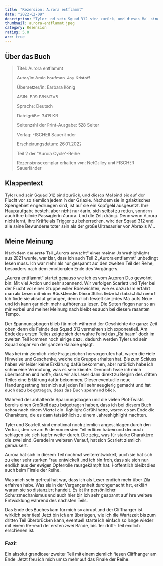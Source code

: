 ```yaml
---
title: "Rezension: Aurora entflammt"
date: "2022-02-09"
description: "Tyler und sein Squad 312 sind zurück, und dieses Mal sind sie auf der Flucht vor so ziemlich jedem in der Galaxie. Nachdem sie in galaktisches Sperrgebiet eingedrungen sind, ist auf sie ein Kopfgeld ausgesetzt. Außerdem muss Aurora lernen, ihre Kräfte als Trigger zu beherrschen, ansonsten wird der Squad 312 und alle seine Bewunderer toter sein als der große Ultrasaurier von Abraxis IV..."
thumbnail: aurora-entflammt.jpeg
category: Rezension
rating: 5.0
arc: true
---
```


## Über das Buch
> Titel: Aurora entflammt
>
> Autor/in: Amie Kaufman, Jay Kristoff
>
> Übersetzer/in: Barbara König
>
> ASIN: B09JVNM2V5
>
> Sprache: Deutsch
>
> Dateigröße: 3418 KB
>
> Seitenzahl der Print-Ausgabe: 528 Seiten
>
> Verlag: FISCHER Sauerländer
>
> Erscheinungsdatum: 26.01.2022
>
> Teil 2 der "Aurora Cycle"-Reihe
>
> Rezensionsexemplar erhalten von: NetGalley und FISCHER Sauerländer

## Klappentext
Tyler und sein Squad 312 sind zurück, und dieses Mal sind sie auf der Flucht vor so ziemlich jedem in der Galaxie. Nachdem sie in galaktisches Sperrgebiet eingedrungen sind, ist auf sie ein Kopfgeld ausgesetzt. Ihre Hauptaufgabe besteht aber nicht nur darin, sich selbst zu retten, sondern auch ihre blinde Passagierin Aurora. Und die Zeit drängt. Denn wenn Aurora nicht lernt, ihre Kräfte als Trigger zu beherrschen, wird der Squad 312 und alle seine Bewunderer toter sein als der große Ultrasaurier von Abraxis IV...

## Meine Meinung
Nach dem der erste Teil „Aurora erwacht“ eines meiner Jahreshighlights aus 2021 wurde, war klar, dass ich auch Teil 2 „Aurora entflammt“ unbedingt lesen muss. Ich war mehr als nur gespannt auf den zweiten Teil der Reihe, besonders nach dem emotionalen Ende des Vorgängers.

„Aurora entflammt“ startet genauso wie ich es vom Autoren Duo gewohnt bin: Mit viel Action und sehr spannend. Wir verfolgen Scarlett und Tyler bei der Flucht vor einer Gruppe voller Bösewichten, wie es dazu kam erfährt man als Leser mit einer Rückblende. Diese Stilart liebe ich tatsächlich sehr! Ich finde sie absolut gelungen, denn mich fesselt sie jedes Mal aufs Neue und ich kann gar nicht mehr aufhören zu lesen. Die Seiten flogen nur so an mir vorbei und meiner Meinung nach bleibt es auch bei diesem rasanten Tempo.

Der Spannungsbogen blieb für mich während der Geschichte die ganze Zeit oben, denn die Feinde des Squad 312 vermehren sich exponentiell. Am Ende des ersten Teiles zeigte sich der wahre Feind das „Ra'haam“ doch im zweiten Teil kommen noch einige dazu, dadurch werden Tyler und sein Squad sogar von der ganzen Galaxie gejagt.

Was bei mir ziemlich viele Fragezeichen hervorgerufen hat, waren die viele Hinweise und Geschenke, welche die Gruppe erhalten hat. Bis zum Schluss haben wir leider keine Erklärung dafür bekommen, aber natürlich habe ich schon eine Vermutung, was es sein könnte. Dennoch lasse ich mich überraschen und hoffe, dass wir als Leser dann direkt zu Beginn des dritten Teiles eine Erklärung dafür bekommen. Dieser eventuelle neue Handlungsstrang hat mich auf jeden Fall sehr neugierig gemacht und hat auch dazu beigetragen, dass das Buch spannend blieb.

Während der anhaltende Spannungsbogen und die vielen Plot-Twists bereits einen Großteil dazu beigetragen haben, dass ich bei diesem Buch schon nach einem Viertel ein Highlight Gefühl hatte, waren es am Ende die Charaktere, die es dann tatsächlich zu einem Jahreshighlight machten.

Tyler und Scarlett sind emotional noch ziemlich angeschlagen durch den Verlust, den sie am Ende vom ersten Teil erlitten haben und dennoch schlagen sie sich tapfer weiter durch. Die zeigt, was für starke Charaktere die zwei sind. Gerade im weiteren Verlauf, hat sich Scarlett ziemlich gemausert.

Aurora hat sich in diesem Teil nochmal weiterentwickelt, auch sie hat sich zu einer sehr starken Frau entwickelt und ich bin froh, dass sie sich nun endlich aus der ewigen Opferrolle rausgekämpft hat. Hoffentlich bleibt dies auch beim Finale der Reihe.

Was mich sehr gefreut hat war, dass ich als Leser endlich mehr über Zila erfahren habe. Was sie in der Vergangenheit durchgemacht hat, erklärt warum sie so distanziert handelt. Es ist ihr persönlicher Schutzmechanismus und auch hier bin ich sehr gespannt auf ihre weitere Entwicklung während des nächsten Teils.

Das Ende des Buches kam für mich so abrupt und der Cliffhanger ist wirklich sehr fies! Jetzt bin ich am überlegen, wie ich die Wartezeit bis zum dritten Teil überbrücken kann, eventuell starte ich einfach so lange wieder mit einem Re-read der ersten zwei Bände, bis der dritte Teil endlich erschienen ist.

### Fazit
Ein absolut grandioser zweiter Teil mit einem ziemlich fiesen Cliffhanger am Ende. Jetzt freu ich mich umso mehr auf das Finale der Reihe.